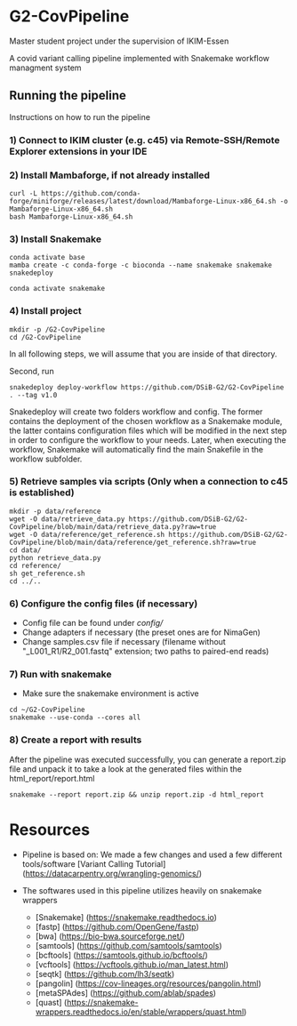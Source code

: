 # G2-CovPipeline
Master student project under the supervision of IKIM-Essen

A covid variant calling pipeline implemented with Snakemake workflow managment system

## Running the pipeline
Instructions on how to run the pipeline

### 1) Connect to IKIM cluster (e.g. c45) via Remote-SSH/Remote Explorer extensions in your IDE

### 2) Install Mambaforge, if not already installed
```
curl -L https://github.com/conda-forge/miniforge/releases/latest/download/Mambaforge-Linux-x86_64.sh -o Mambaforge-Linux-x86_64.sh
bash Mambaforge-Linux-x86_64.sh
```

### 3) Install Snakemake
```
conda activate base
mamba create -c conda-forge -c bioconda --name snakemake snakemake snakedeploy

conda activate snakemake
```

### 4) Install project
```
mkdir -p /G2-CovPipeline
cd /G2-CovPipeline
```
In all following steps, we will assume that you are inside of that directory. 

Second, run 
```
snakedeploy deploy-workflow https://github.com/DSiB-G2/G2-CovPipeline . --tag v1.0
```

Snakedeploy will create two folders workflow and config. The former contains the deployment of the chosen workflow as a Snakemake module, the latter contains configuration files which will be modified in the next step in order to configure the workflow to your needs. Later, when executing the workflow, Snakemake will automatically find the main Snakefile in the workflow subfolder.

### 5) Retrieve samples via scripts (Only when a connection to c45 is established)
```
mkdir -p data/reference
wget -O data/retrieve_data.py https://github.com/DSiB-G2/G2-CovPipeline/blob/main/data/retrieve_data.py?raw=true
wget -O data/reference/get_reference.sh https://github.com/DSiB-G2/G2-CovPipeline/blob/main/data/reference/get_reference.sh?raw=true
cd data/
python retrieve_data.py
cd reference/
sh get_reference.sh
cd ../..
```

### 6) Configure the config files (if necessary)
- Config file can be found under _config/_
- Change adapters if necessary (the preset ones are for NimaGen)
- Change samples.csv file if necessary (filename without "_L001_R1/R2_001.fastq" extension; two paths to paired-end reads)

### 7) Run with snakemake 
- Make sure the snakemake environment is active
```
cd ~/G2-CovPipeline
snakemake --use-conda --cores all
```

### 8) Create a report with results
After the pipeline was executed successfully, you can generate a report.zip file and unpack it to take a look at the generated files within the html_report/report.html
```
snakemake --report report.zip && unzip report.zip -d html_report
```

# Resources
- Pipeline is based on:
    We made a few changes and used a few different tools/software
    [Variant Calling Tutorial] (https://datacarpentry.org/wrangling-genomics/)

- The softwares used in this pipeline utilizes heavily on snakemake wrappers
    - [Snakemake] (https://snakemake.readthedocs.io)
    - [fastp] (https://github.com/OpenGene/fastp)
    - [bwa] (https://bio-bwa.sourceforge.net/)
    - [samtools] (https://github.com/samtools/samtools)
    - [bcftools] (https://samtools.github.io/bcftools/)
    - [vcftools] (https://vcftools.github.io/man_latest.html)
    - [seqtk] (https://github.com/lh3/seqtk)
    - [pangolin] (https://cov-lineages.org/resources/pangolin.html)
    - [metaSPAdes] (https://github.com/ablab/spades)
    - [quast] (https://snakemake-wrappers.readthedocs.io/en/stable/wrappers/quast.html)


